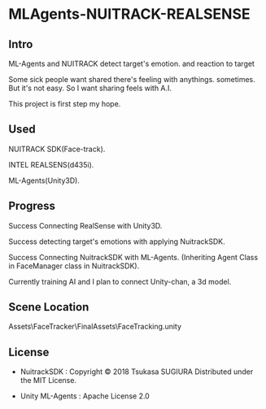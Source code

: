 # MLAgents-NUITRACK-REALSENSE
 ## Intro

ML-Agents and NUITRACK detect target's emotion. and reaction to target 

Some sick people want shared there's feeling with anythings. sometimes.
But it's not easy.
So I want sharing feels with A.I. 

This project is first step my hope.

## Used
 NUITRACK SDK(Face-track).
 
 INTEL REALSENS(d435i).
 
 ML-Agents(Unity3D).
 
## Progress
Success Connecting RealSense with Unity3D.

Success detecting target's emotions with applying NuitrackSDK.

Success Connecting NuitrackSDK with ML-Agents. (Inheriting Agent Class in FaceManager class in NuitrackSDK).

Currently training AI and I plan to connect Unity-chan, a 3d model.


## Scene Location
Assets\FaceTracker\FinalAssets\FaceTracking.unity


## License

- NuitrackSDK : 
Copyright © 2018 Tsukasa SUGIURA
Distributed under the MIT License.

 - Unity ML-Agents : 
Apache License 2.0
